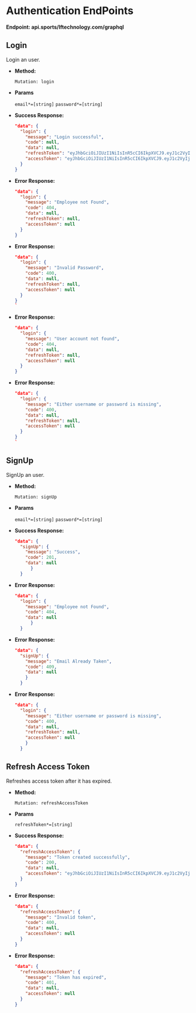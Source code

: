 # Authentication EndPoints

**Endpoint: api.sports/lftechnology.com/graphql**

## **Login**

Login an user.

- **Method:**

  `Mutation: login`

- **Params**

  `email*=[string]`
  `password*=[string]`

- **Success Response:**

  ```json
  "data": {
    "login": {
      "message": "Login successful",
      "code": null,
      "data": null,
      "refreshToken": "eyJhbGciOiJIUzI1NiIsInR5cCI6IkpXVCJ9.eyJ1c2VyIjp7ImlkIjoyLCJlbXBsb3llZUlkIjoyLCJ1c2VyUm9sZUlkIjozLCJwYXNzd29yZCI6IiQyYiQxMCQ5WHcuQ1lLVHN4OUlFMkQzSG1DSFlPd1V3NFlMdnkwTDA3TFpnTUpZRHgybXhaclhhZU1ZMiIsImlzQWN0aXZlIjp0cnVlLCJjcmVhdGVkQXQiOiIyMDE5LTA3LTA3VDA0OjQ5OjEzLjkxOVoiLCJ1cGRhdGVkQXQiOiIyMDE5LTA3LTA3VDA0OjQ5OjEzLjkyMloifSwiaXNSZWZyZXNoVG9rZW4iOnRydWUsImlhdCI6MTU2Mjg0MTg4NCwiZXhwIjoxNTYzNDQ2Njg0fQ.umvIkVhJ8bnCjkcBnGdW2dlxw4Wo27tnnzM2sJegTWc",
      "accessToken": "eyJhbGciOiJIUzI1NiIsInR5cCI6IkpXVCJ9.eyJ1c2VyIjp7ImlkIjoyLCJlbXBsb3llZUlkIjoyLCJ1c2VyUm9sZUlkIjozLCJwYXNzd29yZCI6IiQyYiQxMCQ5WHcuQ1lLVHN4OUlFMkQzSG1DSFlPd1V3NFlMdnkwTDA3TFpnTUpZRHgybXhaclhhZU1ZMiIsImlzQWN0aXZlIjp0cnVlLCJjcmVhdGVkQXQiOiIyMDE5LTA3LTA3VDA0OjQ5OjEzLjkxOVoiLCJ1cGRhdGVkQXQiOiIyMDE5LTA3LTA3VDA0OjQ5OjEzLjkyMloifSwiaWF0IjoxNTYyODQxODg0LCJleHAiOjE1NjI4NDU0ODR9.9i5Lg6aVCM9l3O3jYrx8UG529u7Ufq-95H5D2XyO7bg"
    }
  }
  ```

- **Error Response:**

  ```json
  "data": {
    "login": {
      "message": "Employee not Found",
      "code": 404,
      "data": null,
      "refreshToken": null,
      "accessToken": null
    }
  }
  ```

- **Error Response:**

  ```json
  "data": {
    "login": {
      "message": "Invalid Password",
      "code": 400,
      "data": null,
      "refreshToken": null,
      "accessToken": null
    }
  }
  `

  ```

- **Error Response:**

  ```json
  "data": {
    "login": {
      "message": "User account not found",
      "code": 404,
      "data": null,
      "refreshToken": null,
      "accessToken": null
    }
  }
  ```

- **Error Response:**

  ```json
  "data": {
    "login": {
      "message": "Either username or password is missing",
      "code": 400,
      "data": null,
      "refreshToken": null,
      "accessToken": null
    }
  }
  `
  ```

## **SignUp**

SignUp an user.

- **Method:**

  `Mutation: signUp`

- **Params**

  `email*=[string]`
  `password*=[string]`

- **Success Response:**

  ```json
  "data": {
    "signUp": {
      "message": "Success",
      "code": 201,
      "data": null
    	}
  	}
  ```

- **Error Response:**

  ```json
  "data": {
    "login": {
      "message": "Employee not Found",
      "code": 404,
      "data": null
    	}
    }
  ```

- **Error Response:**

  ```json
  "data": {
    "signUp": {
      "message": "Email Already Taken",
      "code": 409,
      "data": null
      }
    }
  ```

- **Error Response:**

  ```json
  "data": {
    "login": {
      "message": "Either username or password is missing",
      "code": 400,
      "data": null,
      "refreshToken": null,
      "accessToken": null
      }
    }
  ```

## **Refresh Access Token**

Refreshes access token after it has expired.

- **Method:**

  `Mutation: refreshAccessToken`

- **Params**

  `refreshToken*=[string]`

- **Success Response:**

  ```json
  "data": {
    "refreshAccessToken": {
      "message": "Token created successfully",
      "code": 200,
      "data": null,
      "accessToken": "eyJhbGciOiJIUzI1NiIsInR5cCI6IkpXVCJ9.eyJ1c2VyIjp7ImlkIjozLCJlbXBsb3llZUlkIjo2LCJ1c2VyUm9sZUlkIjozLCJwYXNzd29yZCI6IiQyYiQxMCR5ZTJLVHkzUy5CVHcweXJSYXpYb3VPQTdVNGsxRW1FaWdUbE5yNzFYNy5sZUNrL0xGeThMcSIsImlzQWN0aXZlIjp0cnVlLCJjcmVhdGVkQXQiOiIyMDE5LTA3LTEyVDE3OjQ2OjU3LjY3OVoiLCJ1cGRhdGVkQXQiOiIyMDE5LTA3LTEyVDE3OjQ2OjU3LjY5NloifSwiaWF0IjoxNTYyOTU1MzYzLCJleHAiOjE1NjI5NTg5NjN9.wCpvISU_JCsHrdB9eY7fnjKMT7faAMo7GKo6X0scqRA"
    }
  }
  ```

- **Error Response:**

  ```json
  "data": {
    "refreshAccessToken": {
      "message": "Invalid token",
      "code": 400,
      "data": null,
      "accessToken": null
    }
  }
  ```

- **Error Response:**

  ```json
  "data": {
    "refreshAccessToken": {
      "message": "Token has expired",
      "code": 401,
      "data": null,
      "accessToken": null
    }
  }
  ```
